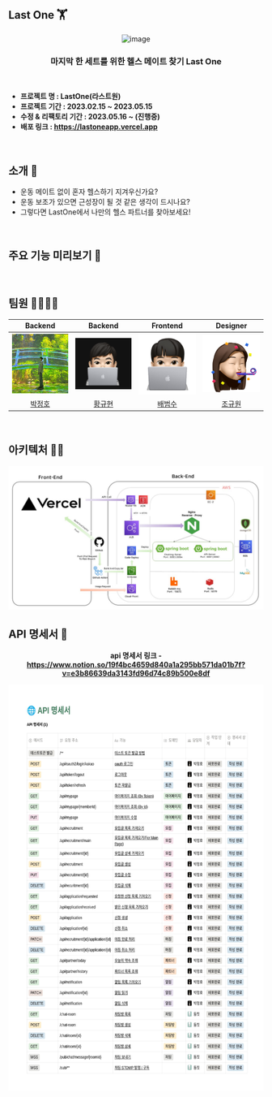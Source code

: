 ## Last One 🏋

<div align="center">
  
  ![image](https://github.com/Jeongho0805/demotest/assets/96610382/90ba03e8-8c38-4b20-9538-a02e261a6349)
  ###  마지막 한 세트를 위한 헬스 메이트 찾기 Last One

</div>
  


<br/>

- **프로젝트 명 : LastOne(라스트원)**
- **프로젝트 기간 : 2023.02.15 ~ 2023.05.15**
- **수정 & 리팩토리 기간 : 2023.05.16 ~ (진행중)**
- **배포 링크 : https://lastoneapp.vercel.app**

<br/>

## 소개 :information_desk_person:

- 운동 메이트 없이 혼자 헬스하기 지겨우신가요?
- 운동 보조가 있으면 근성장이 될 것 같은 생각이 드시나요?
- 그렇다면 LastOne에서 나만의 헬스 파트너를 찾아보세요!

<br/>

## 주요 기능 미리보기 👀


</br>

## 팀원 👨‍👨‍👧‍👧

|                                           Backend                                           |                                              Backend                                                             |                                                                       Frontend                            |                                                              Designer                                                     |
|:-------------------------------------------------------------------------------------------:|:----------------------------------------------------------------------------------------------------------------:|:---------------------------------------------------------------------------------------------------------:|:-------------------------------------------------------------------------------------------------------------------------:|
| <img src="https://github.com/Jeongho0805/demotest/blob/main/img/jeongho.png" width=300px /> |        <img src="https://github.com/Jeongho0805/demotest/blob/main/img/Kyuhyun.png" width=300px />               |              <img src="https://github.com/Jeongho0805/demotest/blob/main/img/beomsu.png" width=300px />   |          <img src="https://github.com/Jeongho0805/demotest/blob/main/img/gyuwon.png" width=300px />                       |
|                            [박정호](https://github.com/Jeongho0805)                          |                                  [황규현](https://github.com/beetrbgus)                                         |                                           [배범수](https://github.com/Bsfla)                               |                                               [조규원](https://www.behance.net/ku_oni/moodboards)                         |


</br>

## 아키텍처 👨‍💻

<img src="https://github.com/Jeongho0805/demotest/blob/main/img/architecture.jpg" />

<br/>

## API 명세서 📃

<div align="center">
  
  **api 명세서 링크 - https://www.notion.so/19f4bc4659d840a1a295bb571da01b7f?v=e3b86639da3143fd96d74c89b500e8df**

  <img src = "https://github.com/Jeongho0805/demotest/blob/main/img/api.jpg" height=800px />

</div>










